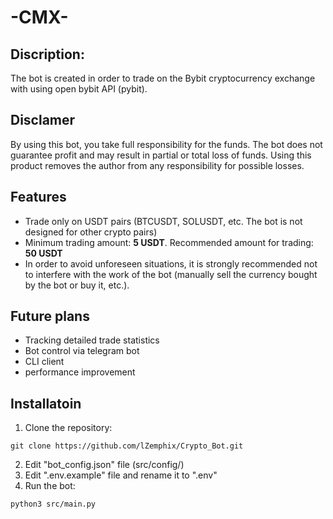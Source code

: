 # -CMX-
## Discription:
The bot is created in order to trade on the Bybit cryptocurrency exchange with using open bybit API (pybit).
## Disclamer
By using this bot, you take full responsibility for the funds. The bot does not guarantee profit and may result in partial or total loss of funds. Using this product removes the author from any responsibility for possible losses.
## Features
- Trade only on USDT pairs (BTCUSDT, SOLUSDT, etc. The bot is not designed for other crypto pairs)
- Minimum trading amount: **5 USDT**. Recommended amount for trading: **50 USDT**
- In order to avoid unforeseen situations, it is strongly recommended not to interfere with the work of the bot (manually sell the currency bought by the bot or buy it, etc.).
## Future plans
- Tracking detailed trade statistics
- Bot control via telegram bot
- CLI client
- performance improvement
## Installatoin
1. Clone the repository:

`git clone https://github.com/lZemphix/Crypto_Bot.git`

2. Edit "bot_config.json" file (src/config/)
3. Edit ".env.example" file and rename it to ".env"
4. Run the bot:

`python3 src/main.py`

